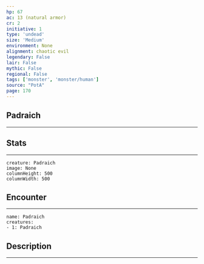 ```yaml
---
hp: 67
ac: 13 (natural armor)
cr: 2
initiative: 1
type: 'undead'    
size: 'Medium'
environment: None
alignment: chaotic evil
legendary: False
lair: False
mythic: False
regional: False
tags: ['monster', 'monster/human']
source: "PotA"
page: 170
---
```


## Padraich
---



## Stats
---

```statblock
creature: Padraich
image: None
columnHeight: 500
columnWidth: 500
```

## Encounter
---

```encounter-table
name: Padraich
creatures:
- 1: Padraich
```

## Description
---




